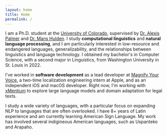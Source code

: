 ```yaml
---
layout: home
title: Home
permalink: /
---
```


I am a Ph.D. student at the [University of Colorado](https://www.colorado.edu), supervised by [Dr. Alexis Palmer](https://alexispalmer.github.io) and [Dr. Mans Hulden](https://verbs.colorado.edu/~mahu0110/). I study **computational linguistics** and **natural language processing**, and I am particularly interested in low-resource and endangered languages, generalizability, and the relationships between linguistics and language technology. I obtained my bachelor's in Computer Science, with a second major in Linguistics, from Washington University in St. Louis in 2022.

I've worked in **software development** as a lead developer at [Magnify Your Voice](https://magnifyyourvoice.com), a two-time localization engineering intern at Apple, and as an independent iOS and macOS developer. Right now, I'm working with [xMentium](https://xmentium.com) to explore large language models and domain adaptation for legal texts.

I study a wide variety of languages, with a particular focus on expanding NLP to languages that are often overlooked. I have 8+ years of Latin experience and am currently learning American Sign Language. My work has involved several indigineous American languages, such as Uspanteko and Arapaho.